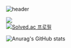 ![header](https://capsule-render.vercel.app/api?type=wave&color=gradient&height=400&section=header&text=INFORMATION&fontSize=60)

<img src="https://img.shields.io/badge/Java-007396?style=flat&logo=Java&logoColor=white"/><br/>
[![Solved.ac
프로필](http://mazassumnida.wtf/api/v2/generate_badge?boj=karma2)](https://solved.ac/karma2)

![Anurag's GitHub stats](https://github-readme-stats.vercel.app/api?username=karma244&hide=contribs,prs)
